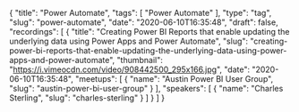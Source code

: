 {
  "title": "Power Automate",
  "tags": [
    "Power Automate"
  ],
  "type": "tag",
  "slug": "power-automate",
  "date": "2020-06-10T16:35:48",
  "draft": false,
  "recordings": [
    {
      "title": "Creating Power BI Reports that enable updating the underlying data using Power Apps and Power Automate",
      "slug": "creating-power-bi-reports-that-enable-updating-the-underlying-data-using-power-apps-and-power-automate",
      "thumbnail": "https://i.vimeocdn.com/video/908442500_295x166.jpg",
      "date": "2020-06-10T16:35:48",
      "meetups": [
        {
          "name": "Austin Power BI User Group",
          "slug": "austin-power-bi-user-group"
        }
      ],
      "speakers": [
        {
          "name": "Charles Sterling",
          "slug": "charles-sterling"
        }
      ]
    }
  ]
}